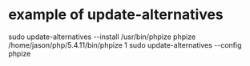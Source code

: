  # example of update-alternatives
 sudo update-alternatives --install /usr/bin/phpize phpize /home/jason/php/5.4.11/bin/phpize 1
 sudo update-alternatives --config phpize
